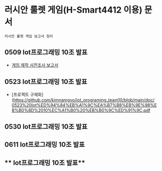 # **러시안 룰렛 게임(H-Smart4412 이용) 문서**
	러시안 룰렛 게임 보고서 정리

## **0509 Iot프로그래밍 10조 발표**

 - [게임 제작 사전조사 보고서](https://github.com/kimnamgyo/iot_programing_team10/blob/main/doc/0509%20Iot%ED%94%84%EB%A1%9C%EA%B7%B8%EB%9E%98%EB%B0%8D%2010%EC%A1%B0%20%EB%B0%9C%ED%91%9C.pdf)
## **0523 Iot프로그래밍 10조 발표**
- [프로젝트 구체화](https://github.com/kimnamgyo/iot_programing_team10/blob/main/doc/0523%20Iot%ED%94%84%EB%A1%9C%EA%B7%B8%EB%9E%98%EB%B0%8D%2010%EC%A1%B0%20%EB%B0%9C%ED%91%9C.pdf
## **0530 Iot프로그래밍 10조 발표**
## **0611 Iot프로그래밍 10조 발표**
## ** Iot프로그래밍 10조 발표**
